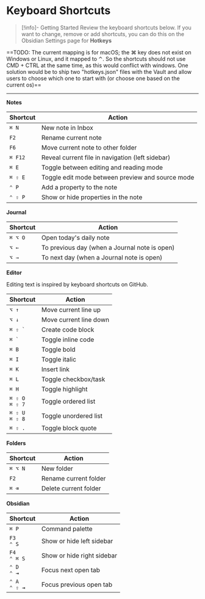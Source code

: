 # Keyboard Shortcuts

> [!info]- Getting Started
> Review the keyboard shortcuts below. If you want to change, remove or add shortcuts, you can do this on the Obsidian Settings page for **Hotkeys**

==TODO: The current mapping is for macOS; the ⌘ key does not exist on Windows or Linux, and it mapped to ⌃. So the shortcuts should not use CMD + CTRL at the same time, as this would conflict with windows. One solution would be to ship two "hotkeys.json" files with the Vault and allow users to choose which one to start with (or choose one based on the current os)==

---

**Notes**

| Shortcut | Action                                           |
| -------- | ------------------------------------------------ |
| `⌘ N`    | New note in Inbox                                |
| `F2`     | Rename current note                              |
| `F6`     | Move current note to other folder                |
| `⌘ F12`  | Reveal current file in navigation (left sidebar) |
| `⌘ E`    | Toggle between editing and reading mode          |
| `⌘ ⇧ E`  | Toggle edit mode between preview and source mode |
| `⌃ P`    | Add a property to the note                       |
| `⌃ ⇧ P`  | Show or hide properties in the note              |

**Journal**

| Shortcut | Action                                        |
| -------- | --------------------------------------------- |
| `⌘ ⌥ O`  | Open today's daily note                       |
| `⌥ ←`    | To previous day (when a Journal note is open) |
| `⌥ → `   | To next day (when a Journal note is open)     |

**Editor**

Editing text is inspired by keyboard shortcuts on GitHub.

| Shortcut           | Action                 |
| ------------------ | ---------------------- |
| `⌥ ↑`              | Move current line up   |
| `⌥ ↓`              | Move current line down |
| ``⌘ ⇧ ` ``         | Create code block      |
| ``⌘ ` ``           | Toggle inline code     |
| `⌘ B`              | Toggle bold       |
| `⌘ I`              | Toggle italic       |
| `⌘ K`              | Insert link       |
| `⌘ L`              | Toggle checkbox/task       |
| `⌘ H`              | Toggle highlight       |
| `⌘ ⇧ O`<br>`⌘ ⇧ 7` | Toggle ordered list    |
| `⌘ ⇧ U`<br>`⌘ ⇧ 8` | Toggle unordered list  |
| `⌘ ⇧ .`            | Toggle block quote     |

**Folders**

| Shortcut | Action                |
| -------- | --------------------- |
| `⌘ ⌥ N`  | New folder            |
| `F2`     | Rename current folder |
| `⌘ ⌫`    | Delete current folder |

**Obsidian**

| Shortcut         | Action                     |
| ---------------- | -------------------------- |
| `⌘ P`            | Command palette            |
| `F3`<br>`⌃ S`    | Show or hide left sidebar  |
| `F4`<br>`⌃ ⌘ S`  | Show or hide right sidebar |
| `⌃ D`<br>`⌃ ⇥`   | Focus next open tab        |
| `⌃ A`<br>`⌃ ⇧ ⇥` | Focus previous open tab    |
